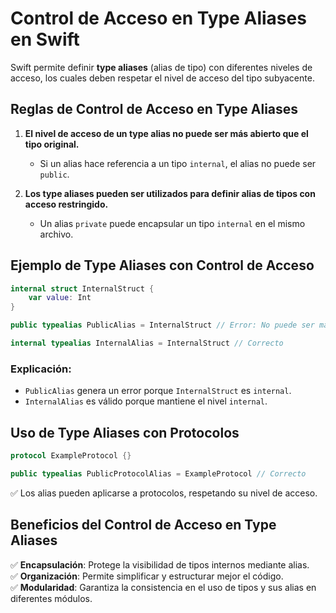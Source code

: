 # Control de Acceso en Type Aliases en Swift

Swift permite definir **type aliases** (alias de tipo) con diferentes niveles de acceso, los cuales deben respetar el nivel de acceso del tipo subyacente.

## Reglas de Control de Acceso en Type Aliases
1. **El nivel de acceso de un type alias no puede ser más abierto que el tipo original.**
   - Si un alias hace referencia a un tipo `internal`, el alias no puede ser `public`.
   
2. **Los type aliases pueden ser utilizados para definir alias de tipos con acceso restringido.**
   - Un alias `private` puede encapsular un tipo `internal` en el mismo archivo.

## Ejemplo de Type Aliases con Control de Acceso
```swift
internal struct InternalStruct {
    var value: Int
}

public typealias PublicAlias = InternalStruct // Error: No puede ser más público que el tipo original

internal typealias InternalAlias = InternalStruct // Correcto
```
### Explicación:
- `PublicAlias` genera un error porque `InternalStruct` es `internal`.
- `InternalAlias` es válido porque mantiene el nivel `internal`.

## Uso de Type Aliases con Protocolos
```swift
protocol ExampleProtocol {}

public typealias PublicProtocolAlias = ExampleProtocol // Correcto
```
✅ Los alias pueden aplicarse a protocolos, respetando su nivel de acceso.

## Beneficios del Control de Acceso en Type Aliases
✅ **Encapsulación**: Protege la visibilidad de tipos internos mediante alias.  
✅ **Organización**: Permite simplificar y estructurar mejor el código.  
✅ **Modularidad**: Garantiza la consistencia en el uso de tipos y sus alias en diferentes módulos.

